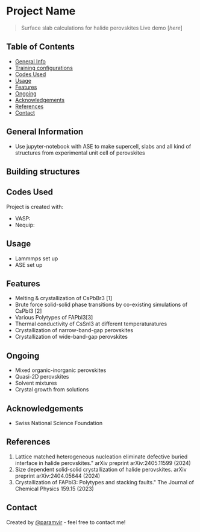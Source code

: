 # Project Name
> Surface slab calculations for halide perovskites
> Live demo [_here_]

## Table of Contents
* [General Info](#general-information)
* [Training configurations](#training-configrations)
* [Codes Used](#codes-used)
* [Usage](#usage)
* [Features](#features)
* [Ongoing](#ongoing)
* [Acknowledgements](#acknowledgements)
* [References](#references)
* [Contact](#contact)
<!-- * [License](#license) -->


## General Information
- Use jupyter-notebook with ASE to make supercell, slabs and all kind of structures from experimental unit cell of perovskites 
<!-- You don't have to answer all the questions - just the ones relevant to your project. -->

## Building structures


## Codes Used
Project is created with:
* VASP:
* Nequip:
  
## Usage
- Lammmps set up
- ASE set up

## Features
- Melting & crystallization of CsPbBr3 [1]
- Brute force solid-solid phase transitions by co-existing simulations of CsPbI3 [2]
- Various Polytypes of FAPbI3[3]
- Thermal conductivity of CsSnI3 at different temperaturatures
- Crystallization of narrow-band-gap perovskites
- Crystallization of wide-band-gap perovskites

## Ongoing 
- Mixed organic-inorganic perovskites
- Quasi-2D perovskites
- Solvent mixtures
- Crystal growth from solutions


## Acknowledgements
- Swiss National Science Foundation

## References
1. Lattice matched heterogeneous nucleation eliminate defective buried interface in halide perovskites." arXiv preprint arXiv:2405.11599 (2024)
2. Size dependent solid-solid crystallization of halide perovskites. arXiv preprint arXiv:2404.05644 (2024)
3. Crystallization of FAPbI3: Polytypes and stacking faults." The Journal of Chemical Physics 159.15 (2023)



## Contact
Created by [@paramvir]() - feel free to contact me!


<!-- Optional -->
<!-- ## License -->
<!-- This project is open source and available under the [... License](). -->

<!-- You don't have to include all sections - just the one's relevant to your project -->
